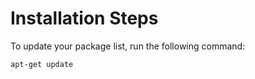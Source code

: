 # Installation Steps

To update your package list, run the following command:

```bash
apt-get update
